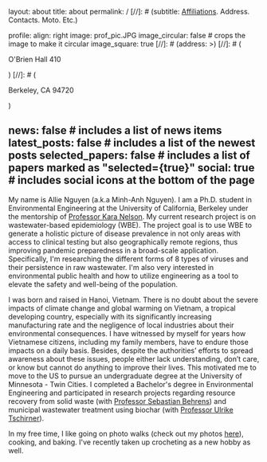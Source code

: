 
layout: about
title: about
permalink: /
[//]: # (subtitle: <a href='#'>Affiliations</a>. Address. Contacts. Moto. Etc.)

profile:
  align: right
  image: prof_pic.JPG
  image_circular: false # crops the image to make it circular
  image_square: true
 [//]: # (address: >)
 [//]: #   (<p> O'Brien Hall 410</p>)
 [//]: #   (<p> Berkeley, CA 94720</p>)

news: false  # includes a list of news items
latest_posts: false  # includes a list of the newest posts
selected_papers: false # includes a list of papers marked as "selected={true}"
social: true  # includes social icons at the bottom of the page
---

My name is Allie Nguyen (a.k.a Minh-Anh Nguyen). I am a Ph.D. student in Environmental Engineering at the University of California, Berkeley under the mentorship of [Professor Kara Nelson](https://ce.berkeley.edu/people/faculty/nelson). My current research project is on wastewater-based epidemiology (WBE). The project goal is to use WBE to generate a holistic picture of disease prevalence in not only areas with access to clinical testing but also geographically remote regions, thus improving pandemic preparedness in a broad-scale application. Specifically, I'm researching the different forms of 8 types of viruses and their persistence in raw wastewater. I'm also very interested in environmental public health and how to utilize engineering as a tool to elevate the safety and well-being of the population.

I was born and raised in Hanoi, Vietnam. There is no doubt about the severe impacts of climate change and global warming on Vietnam, a tropical developing country, especially with its significantly increasing manufacturing rate and the negligence of local industries about their environmental consequences. I have witnessed by myself for years how Vietnamese citizens, including my family members, have to endure those impacts on a daily basis. Besides, despite the authorities’ efforts to spread awareness about these issues, people either lack understanding, don’t care, or know but cannot do anything to improve their lives. This motivated me to move to the US to pursue an undergraduate degree at the University of Minnesota - Twin Cities. I completed a Bachelor's degree in Environmental Engineering and participated in research projects regarding resource recovery from solid waste (with [Professor Sebastian Behrens](https://cse.umn.edu/cege/faculty/sebastian-behrens)) and municipal wastewater treatment using biochar (with [Professor Ulrike Tschirner](https://bbe.umn.edu/people/ulrike-tschirner)).

In my free time, I like going on photo walks (check out my photos [here](https://alliengma.wordpress.com/)), cooking, and baking. I've recently taken up crocheting as a new hobby as well.
